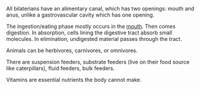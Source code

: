 
All bilaterians have an alimentary canal, which has two openings: mouth and anus, unlike a gastrovascular cavity which has one opening.

The ingestion/eating phase mostly occurs in the [mouth](Mouth). Then comes digestion. In absorption, cells lining the digestive tract absorb small molecules. In elimination, undigested material passes through the tract.

Animals can be herbivores, carnivores, or omnivores. 

There are suspension feeders, substrate feeders (live on their food source like caterpillars), fluid feeders, bulk feeders.


Vitamins are essential nutrients the body cannot make.
